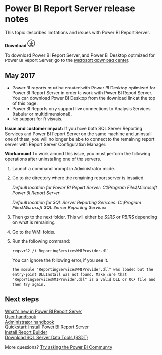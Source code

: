 <properties
   pageTitle="Power BI Report Server release notes"
   description="This topic describes limitations and issues with Power BI Report Server."
   services="powerbi"
   documentationCenter=""
   authors="guyinacube"
   manager="erikre"
   backup=""
   editor=""
   tags=""
   qualityFocus="no"
   qualityDate=""/>

<tags
   ms.service="powerbi"
   ms.devlang="NA"
   ms.topic="article"
   ms.tgt_pltfrm="NA"
   ms.workload="powerbi"
   ms.date="05/12/2017"
   ms.author="asaxton"/>
# Power BI Report Server release notes

This topic describes limitations and issues with Power BI Report Server.

 **Download** ![download](media/download.png "download")

To download Power BI Report Server, and Power BI Desktop optimized for Power BI Report Server, go to the [Microsoft download center](https://go.microsoft.com/fwlink/?linkid=839351).

## May 2017

* Power BI reports must be created with Power BI Desktop optimized for Power BI Report Server in order to work with Power BI Report Server. You can download Power BI Desktop from the download link at the top of this page.
* Power BI Reports only support live connections to Analysis Services (tabular or multidimensional).
* No support for R visuals.

**Issue and customer impact:** If you have both SQL Server Reporting Services and Power BI Report Server on the same machine and uninstall one of them, you will no longer be able to connect to the remaining report server with Report Server Configuration Manager.

**Workaround** To work around this issue, you must perform the following operations after uninstalling one of the servers.

1. Launch a command prompt in Administrator mode.
2. Go to the directory where the remaining report server is installed.

    *Default location for Power BI Report Server: C:\Program Files\Microsoft Power BI Report Server*

    *Default location for SQL Server Reporting Services: C:\Program Files\Microsoft SQL Server Reporting Services*

3. Then go to the next folder. This will either be *SSRS* or *PBIRS* depending on what is remaining.
4. Go to the WMI folder.
5. Run the following command:

    ```
    regsvr32 /i ReportingServicesWMIProvider.dll
    ```

    You can ignore the following error, if you see it.

    ```
    The module "ReportingServicesWMIProvider.dll" was loaded but the entry-point DLLInstall was not found. Make sure that "ReportingServicesWMIProvider.dll" is a valid DLL or OCX file and then try again.
    ```

## Next steps

[What's new in Power BI Report Server](reportserver-whats-new.md)  
[User handbook](reportserver-user-handbook-overview.md)  
[Administrator handbook](reportserver-admin-handbook-overview.md)  
[Quickstart: Install Power BI Report Server](reportserver-quickstart-install-report-server.md)  
[Install Report Builder](https://docs.microsoft.com/sql/reporting-services/install-windows/install-report-builder)  
[Download SQL Server Data Tools (SSDT)](http://go.microsoft.com/fwlink/?LinkID=616714)

More questions? [Try asking the Power BI Community](https://community.powerbi.com/)